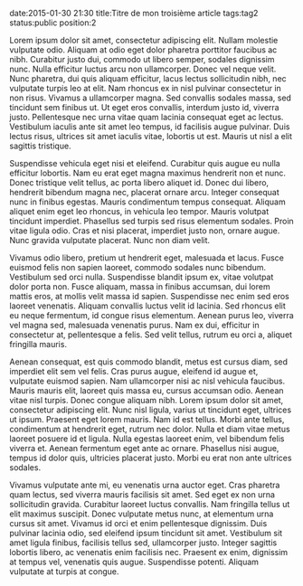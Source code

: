date:2015-01-30 21:30
title:Titre de mon troisième article
tags:tag2
status:public
position:2

Lorem ipsum dolor sit amet, consectetur adipiscing elit. Nullam molestie vulputate odio. Aliquam at odio eget dolor pharetra porttitor faucibus ac nibh. Curabitur justo dui, commodo ut libero semper, sodales dignissim nunc. Nulla efficitur luctus arcu non ullamcorper. Donec vel neque velit. Nunc pharetra, dui quis aliquam efficitur, lacus lectus sollicitudin nibh, nec vulputate turpis leo at elit. Nam rhoncus ex in nisl pulvinar consectetur in non risus. Vivamus a ullamcorper magna. Sed convallis sodales massa, sed tincidunt sem finibus ut. Ut eget eros convallis, interdum justo id, viverra justo. Pellentesque nec urna vitae quam lacinia consequat eget ac lectus. Vestibulum iaculis ante sit amet leo tempus, id facilisis augue pulvinar. Duis lectus risus, ultrices sit amet iaculis vitae, lobortis ut est. Mauris ut nisl a elit sagittis tristique.

Suspendisse vehicula eget nisi et eleifend. Curabitur quis augue eu nulla efficitur lobortis. Nam eu erat eget magna maximus hendrerit non et nunc. Donec tristique velit tellus, ac porta libero aliquet id. Donec dui libero, hendrerit bibendum magna nec, placerat ornare arcu. Integer consequat nunc in finibus egestas. Mauris condimentum tempus consequat. Aliquam aliquet enim eget leo rhoncus, in vehicula leo tempor. Mauris volutpat tincidunt imperdiet. Phasellus sed turpis sed risus elementum sodales. Proin vitae ligula odio. Cras et nisi placerat, imperdiet justo non, ornare augue. Nunc gravida vulputate placerat. Nunc non diam velit.

Vivamus odio libero, pretium ut hendrerit eget, malesuada et lacus. Fusce euismod felis non sapien laoreet, commodo sodales nunc bibendum. Vestibulum sed orci nulla. Suspendisse blandit ipsum ex, vitae volutpat dolor porta non. Fusce aliquam, massa in finibus accumsan, dui lorem mattis eros, at mollis velit massa id sapien. Suspendisse nec enim sed eros laoreet venenatis. Aliquam convallis luctus velit id lacinia. Sed rhoncus elit eu neque fermentum, id congue risus elementum. Aenean purus leo, viverra vel magna sed, malesuada venenatis purus. Nam ex dui, efficitur in consectetur at, pellentesque a felis. Sed velit tellus, rutrum eu orci a, aliquet fringilla mauris.

Aenean consequat, est quis commodo blandit, metus est cursus diam, sed imperdiet elit sem vel felis. Cras purus augue, eleifend id augue et, vulputate euismod sapien. Nam ullamcorper nisi ac nisl vehicula faucibus. Mauris mauris elit, laoreet quis massa eu, cursus accumsan odio. Aenean vitae nisl turpis. Donec congue aliquam nibh. Lorem ipsum dolor sit amet, consectetur adipiscing elit. Nunc nisl ligula, varius ut tincidunt eget, ultrices ut ipsum. Praesent eget lorem mauris. Nam id est tellus. Morbi ante tellus, condimentum at hendrerit eget, rutrum nec dolor. Nulla et diam vitae metus laoreet posuere id et ligula. Nulla egestas laoreet enim, vel bibendum felis viverra et. Aenean fermentum eget ante ac ornare. Phasellus nisi augue, tempus id dolor quis, ultricies placerat justo. Morbi eu erat non ante ultrices sodales.

Vivamus vulputate ante mi, eu venenatis urna auctor eget. Cras pharetra quam lectus, sed viverra mauris facilisis sit amet. Sed eget ex non urna sollicitudin gravida. Curabitur laoreet luctus convallis. Nam fringilla tellus ut elit maximus suscipit. Donec vulputate metus nunc, at elementum urna cursus sit amet. Vivamus id orci et enim pellentesque dignissim. Duis pulvinar lacinia odio, sed eleifend ipsum tincidunt sit amet. Vestibulum sit amet ligula finibus, facilisis tellus sed, ullamcorper justo. Integer sagittis lobortis libero, ac venenatis enim facilisis nec. Praesent ex enim, dignissim at tempus vel, venenatis quis augue. Suspendisse potenti. Aliquam vulputate at turpis at congue.
